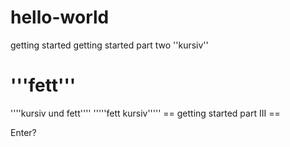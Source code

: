 # hello-world
getting started
 getting started part two
''kursiv''
# '''fett'''
''''kursiv und fett''''
'''''fett kursiv'''''
== getting started part III ==

Enter?
